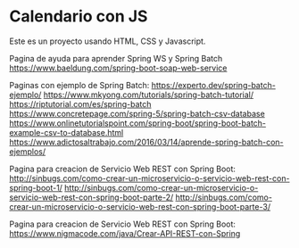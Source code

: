 # Calendario con JS

Este es un proyecto usando HTML, CSS y Javascript.

Pagina de ayuda para aprender Spring WS y Spring Batch https://www.baeldung.com/spring-boot-soap-web-service

Paginas con ejemplo de Spring Batch:
https://experto.dev/spring-batch-ejemplo/
https://www.mkyong.com/tutorials/spring-batch-tutorial/
https://riptutorial.com/es/spring-batch
https://www.concretepage.com/spring-5/spring-batch-csv-database
https://www.onlinetutorialspoint.com/spring-boot/spring-boot-batch-example-csv-to-database.html
https://www.adictosaltrabajo.com/2016/03/14/aprende-spring-batch-con-ejemplos/

Pagina para creacion de Servicio Web REST con Spring Boot:
http://sinbugs.com/como-crear-un-microservicio-o-servicio-web-rest-con-spring-boot-1/
http://sinbugs.com/como-crear-un-microservicio-o-servicio-web-rest-con-spring-boot-parte-2/
http://sinbugs.com/como-crear-un-microservicio-o-servicio-web-rest-con-spring-boot-parte-3/


Pagina para creacion de Servicio Web REST con Spring Boot:
https://www.nigmacode.com/java/Crear-API-REST-con-Spring
